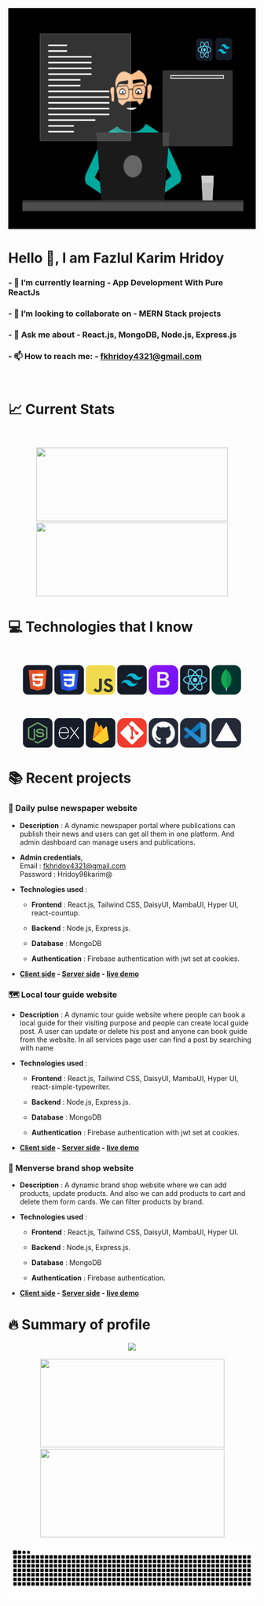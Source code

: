 <img width="900" height="450" src="./images/BannerGif.gif"/>

# Hello 👋, I am Fazlul Karim Hridoy

### - 🌱 I’m currently learning - **App Development With Pure ReactJs**

### - 👯 I’m looking to collaborate on - **MERN Stack projects**

### - 💬 Ask me about - **React.js, MongoDB, Node.js, Express.js**

### - 📫 How to reach me: - fkhridoy4321@gmail.com

<br />

# :chart_with_upwards_trend: Current Stats

<br />
<p align="center">
  <img width="390" height="150" src="https://streak-stats.demolab.com?user=fazlulkarimhridoy&theme=dark"/>
  <img width="390" height="150" src="https://github-readme-stats.vercel.app/api?username=fazlulkarimhridoy&show_icons=true&theme=dark&rank_icon=github"/>
</p>

# :computer: Technologies that I know

<br>
<p align="center">
<img src="./images/Icons/HTML.png"/>
<img src="./images/Icons/css.png"/>
<img src="./images/Icons/JavaScript.png"/>
<img src="./images/Icons/tailwind.png"/>
<img width="60px" src="/images/Icons/Bootstrap.svg"/>
<img src="./images/Icons/react.png"/>
<img width="60px" src="/images/Icons/MongoDB.svg"/>
</p>
<br>
<p align="center">
<img src="/images/Icons/node.png"/>
<img src="/images/Icons/express.png"/>
<img src="/images/Icons/firebase.png"/>
<img width="60px" src="/images/Icons/Git.svg"/>
<img width="60px" src="/images/Icons/Github-Dark.svg"/>
<img width="60px" src="/images/Icons/VSCode-Dark.svg"/>
<img width="60px" src="/images/Icons/Vercel-Dark.svg"/>
</p>



# :books: Recent projects

### :newspaper: Daily pulse newspaper website

- **Description** : A dynamic newspaper portal where publications can publish their news and users can get all them in one platform. And admin dashboard can manage users and publications.

- **Admin credentials**, <br />
  Email : fkhridoy4321@gmail.com <br />
  Password : Hridoy98karim@

- **Technologies used** :

  - **Frontend** : React.js, Tailwind CSS, DaisyUI, MambaUI, Hyper UI, react-countup.

  - **Backend** : Node.js, Express.js.

  - **Database** : MongoDB

  - **Authentication** : Firebase authentication with jwt set at cookies.

- **[Client side](https://github.com/fazlulkarimhridoy/daily-pulse-newspaper-client) - [Server side](https://github.com/fazlulkarimhridoy/newspaper-project-server) - [live demo](https://newspaper-client.vercel.app/)**

### :world_map: Local tour guide website

- **Description** : A dynamic tour guide website where people can book a local guide for their visiting purpose and people can create local guide post. A user can update or delete his post and anyone can book guide from the website. In all services page user can find a post by searching with name

- **Technologies used** :

  - **Frontend** : React.js, Tailwind CSS, DaisyUI, MambaUI, Hyper UI, react-simple-typewriter.

  - **Backend** : Node.js, Express.js.

  - **Database** : MongoDB

  - **Authentication** : Firebase authentication with jwt set at cookies.

- **[Client side](https://github.com/fazlulkarimhridoy/local-tour-guide-client) - [Server side](https://github.com/fazlulkarimhridoy/local-tour-project-server) - [live demo](https://local-tour-client.vercel.app)**

### :tshirt: Menverse brand shop website

- **Description** : A dynamic brand shop website where we can add products, update products. And also we can add products to cart and delete them form cards. We can filter products by brand.

- **Technologies used** :

  - **Frontend** : React.js, Tailwind CSS, DaisyUI, MambaUI, Hyper UI.

  - **Backend** : Node.js, Express.js.

  - **Database** : MongoDB

  - **Authentication** : Firebase authentication.

- **[Client side](https://github.com/fazlulkarimhridoy/menverse-brand-shop-client) - [Server side](https://github.com/fazlulkarimhridoy/menverse-brandshop-project-server) - [live demo](https://brand-shop-assignment.vercel.app)**

# :fire: Summary of profile

<p align="center">
  <img src="https://github-profile-summary-cards.vercel.app/api/cards/profile-details?username=fazlulkarimhridoy&theme=dark">
</p>
<p align="center">
  <img width="375" height="180" src="https://github-readme-stats.vercel.app/api/top-langs/?username=fazlulkarimhridoy&layout=compact&theme=dark"/>
  <img width="375" height="180" src="https://github-profile-summary-cards.vercel.app/api/cards/repos-per-language?username=fazlulkarimhridoy&theme=dark">
</p>

<!-- <p align="center">
  <img src="https://github-profile-summary-cards.vercel.app/api/cards/repos-per-language?username=fazlulkarimhridoy&theme=dark">
  <img src="https://github-profile-summary-cards.vercel.app/api/cards/most-commit-language?username=fazlulkarimhridoy&theme=dark">
</p> -->

<!-- <p align="center">
  <img src="https://github-profile-summary-cards.vercel.app/api/cards/stats?username=fazlulkarimhridoy&theme=dark">
  <img src="https://github-profile-summary-cards.vercel.app/api/cards/productive-time?username=fazlulkarimhridoy&theme=dark&utcOffset=8">
</p> -->

<div align="center">
<picture align="center">
    <source media="(prefers-color-scheme: dark)" srcset="https://raw.githubusercontent.com/fazlulkarimhridoy/fazlulkarimhridoy/output/snake-dark.svg">
        <source media="(prefers-color-scheme: light)" srcset="https://raw.githubusercontent.com/fazlulkarimhridoy/fazlulkarimhridoy/output/snake.svg">
            <img alt="github contribution grid snake animation" src="https://raw.githubusercontent.com/fazlulkarimhridoy/fazlulkarimhridoy/output/snake.svg">
            </img>
        </source>
    </source>
</picture>
</div>
